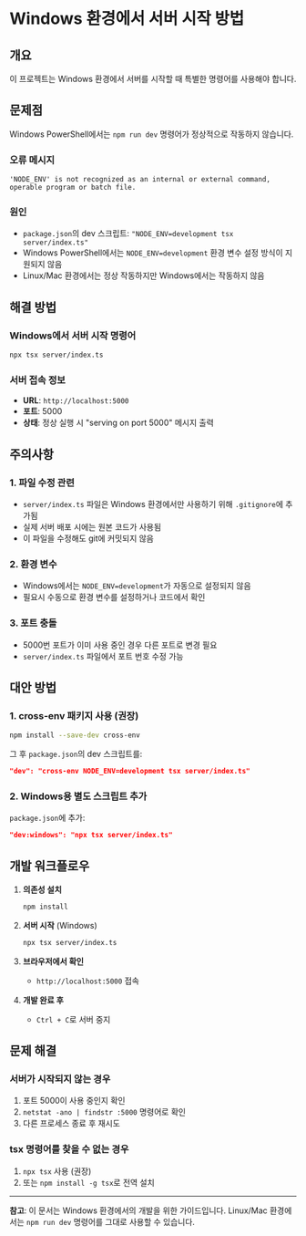 # Windows 환경에서 서버 시작 방법

## 개요
이 프로젝트는 Windows 환경에서 서버를 시작할 때 특별한 명령어를 사용해야 합니다.

## 문제점
Windows PowerShell에서는 `npm run dev` 명령어가 정상적으로 작동하지 않습니다.

### 오류 메시지
```
'NODE_ENV' is not recognized as an internal or external command,
operable program or batch file.
```

### 원인
- `package.json`의 dev 스크립트: `"NODE_ENV=development tsx server/index.ts"`
- Windows PowerShell에서는 `NODE_ENV=development` 환경 변수 설정 방식이 지원되지 않음
- Linux/Mac 환경에서는 정상 작동하지만 Windows에서는 작동하지 않음

## 해결 방법

### Windows에서 서버 시작 명령어
```bash
npx tsx server/index.ts
```

### 서버 접속 정보
- **URL**: `http://localhost:5000`
- **포트**: 5000
- **상태**: 정상 실행 시 "serving on port 5000" 메시지 출력

## 주의사항

### 1. 파일 수정 관련
- `server/index.ts` 파일은 Windows 환경에서만 사용하기 위해 `.gitignore`에 추가됨
- 실제 서버 배포 시에는 원본 코드가 사용됨
- 이 파일을 수정해도 git에 커밋되지 않음

### 2. 환경 변수
- Windows에서는 `NODE_ENV=development`가 자동으로 설정되지 않음
- 필요시 수동으로 환경 변수를 설정하거나 코드에서 확인

### 3. 포트 충돌
- 5000번 포트가 이미 사용 중인 경우 다른 포트로 변경 필요
- `server/index.ts` 파일에서 포트 번호 수정 가능

## 대안 방법

### 1. cross-env 패키지 사용 (권장)
```bash
npm install --save-dev cross-env
```
그 후 `package.json`의 dev 스크립트를:
```json
"dev": "cross-env NODE_ENV=development tsx server/index.ts"
```

### 2. Windows용 별도 스크립트 추가
`package.json`에 추가:
```json
"dev:windows": "npx tsx server/index.ts"
```

## 개발 워크플로우

1. **의존성 설치**
   ```bash
   npm install
   ```

2. **서버 시작** (Windows)
   ```bash
   npx tsx server/index.ts
   ```

3. **브라우저에서 확인**
   - `http://localhost:5000` 접속

4. **개발 완료 후**
   - `Ctrl + C`로 서버 중지

## 문제 해결

### 서버가 시작되지 않는 경우
1. 포트 5000이 사용 중인지 확인
2. `netstat -ano | findstr :5000` 명령어로 확인
3. 다른 프로세스 종료 후 재시도

### tsx 명령어를 찾을 수 없는 경우
1. `npx tsx` 사용 (권장)
2. 또는 `npm install -g tsx`로 전역 설치

---

**참고**: 이 문서는 Windows 환경에서의 개발을 위한 가이드입니다. Linux/Mac 환경에서는 `npm run dev` 명령어를 그대로 사용할 수 있습니다. 